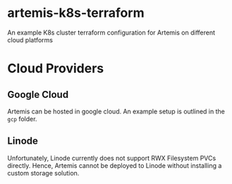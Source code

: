 # artemis-k8s-terraform
An example K8s cluster terraform configuration for Artemis on different cloud platforms

# Cloud Providers

## Google Cloud 
Artemis can be hosted in google cloud. An example setup is outlined in the `gcp` folder.

## Linode 
Unfortunately, Linode currently does not support RWX Filesystem PVCs directly. Hence, Artemis cannot be deployed to Linode without installing a custom storage solution. 

